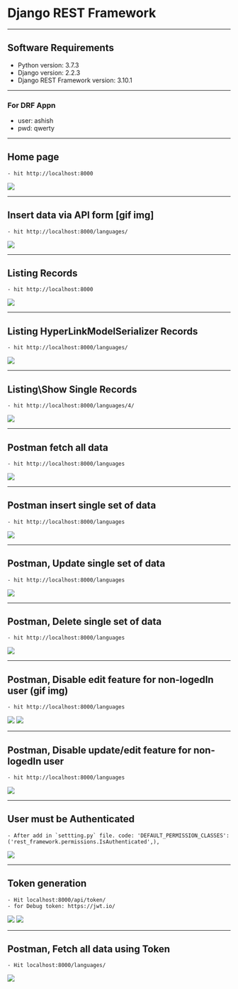 # Django REST Framework

---
## Software Requirements
- Python version: 3.7.3
- Django version: 2.2.3
- Django REST Framework version: 3.10.1


---
### For DRF Appn
- user: ashish
- pwd: qwerty


---
## Home page
	- hit http://localhost:8000
<kbd><img src="/imgs-readme/home_v1-1.png"></img></kbd>


---
## Insert data via API form [gif img]
	- hit http://localhost:8000/languages/
<kbd><img src="/imgs-readme/insert-data-api-form_v1-1.gif"></img></kbd>


---
## Listing Records
	- hit http://localhost:8000
<kbd><img src="/imgs-readme/listing_v1-1.png"></img></kbd>


---
## Listing HyperLinkModelSerializer Records
	- hit http://localhost:8000/languages/
<kbd><img src="/imgs-readme/hyperlink-model-serializer_v1-1.png"></img></kbd>


---
## Listing\Show Single Records
	- hit http://localhost:8000/languages/4/
<kbd><img src="/imgs-readme/select-single-data-set_v1-1.png"></img></kbd>


---
## Postman fetch all data
	- hit http://localhost:8000/languages
<kbd><img src="/imgs-readme/postman-get-or-select-all_v1-1.jpg"></img></kbd>


---
## Postman insert single set of data
	- hit http://localhost:8000/languages
<kbd><img src="/imgs-readme/postman-set-insert-single-data_v1-1.jpg"></img></kbd>


---
## Postman, Update single set of data
	- hit http://localhost:8000/languages
<kbd><img src="/imgs-readme/Screenshot from 2019-08-06 12-06-25.png"></img></kbd>


---
## Postman, Delete single set of data
	- hit http://localhost:8000/languages
<kbd><img src="/imgs-readme/Screenshot from 2019-08-06 12-13-05.png"></img></kbd>


---
## Postman, Disable edit feature for non-logedIn user (gif img)
	- hit http://localhost:8000/languages
<kbd><img src="/imgs-readme/Screenshot from 2019-08-06 12-22-24_v2-1.gif"></img></kbd>
<kbd><img src="/imgs-readme/Screenshot from 2019-08-06 12-13-05_v2-1.gif"></img></kbd>


---
## Postman, Disable update/edit feature for non-logedIn user
	- hit http://localhost:8000/languages
<kbd><img src="/imgs-readme/Screenshot from 2019-08-06 12-42-28.png"></img></kbd>


---
## User must be Authenticated
	- After add in `settting.py` file. code: 'DEFAULT_PERMISSION_CLASSES': ('rest_framework.permissions.IsAuthenticated',),
<kbd><img src="/imgs-readme/Screenshot from 2019-08-06 13-09-38.png"></img></kbd>

---
## Token generation
	- Hit localhost:8000/api/token/
	- for Debug token: https://jwt.io/
<kbd><img src="/imgs-readme/Screenshot from 2019-08-06 16-49-05.png"></img></kbd>
<kbd><img src="/imgs-readme/Screenshot from 2019-08-06 17-24-19.png"></img></kbd>


---
## Postman, Fetch all data using Token
	- Hit localhost:8000/languages/
<kbd><img src="/imgs-readme/Screenshot from 2019-08-06 17-31-46_v2-1.gif"></img></kbd>

